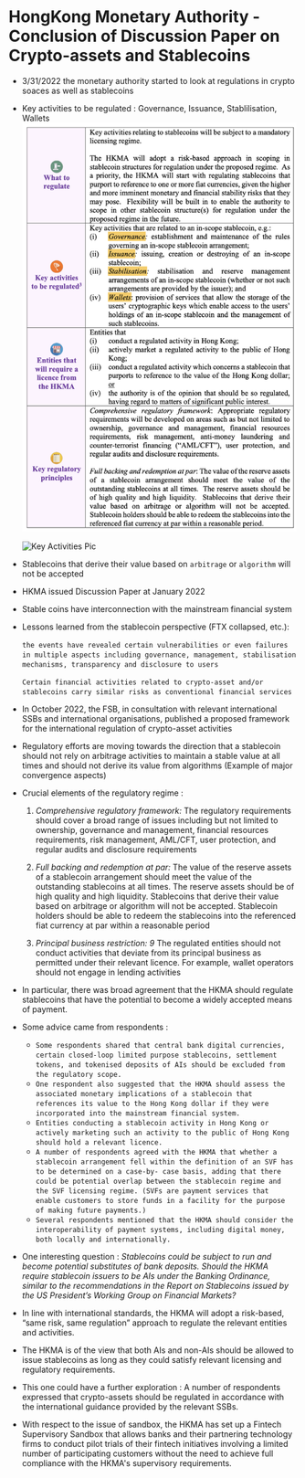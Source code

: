 # HongKong Monetary Authority - Conclusion of Discussion Paper on Crypto-assets and Stablecoins



- 3/31/2022 the monetary authority started to look at regulations in crypto soaces as well as stablecoins

- Key activities to be regulated : Governance, Issuance, Stablilisation, Wallets
  ![Key Activities Pic](Key_Activities.png)
  
  ![Key Activities Pic](/Users/hanyuduan/Desktop/HK_Monetary/Key_Activities_2.png)
  
- Stablecoins that derive their value based on `arbitrage` or `algorithm` will not be accepted

- HKMA issued Discussion Paper at January 2022

- Stable coins have interconnection with the mainstream financial system

- Lessons learned from the stablecoin perspective (FTX collapsed, etc.):

  `the events have revealed certain vulnerabilities or even failures in multiple aspects including governance, management, stabilisation mechanisms, transparency and disclosure to users`

  `Certain financial activities related to crypto-asset and/or stablecoins carry similar risks as conventional financial services`

- In October 2022, the FSB, in consultation with relevant international SSBs and international organisations, published a proposed framework for the international regulation of crypto-asset activities

- Regulatory efforts are moving towards the direction that a stablecoin should not rely on arbitrage activities to maintain a stable value at all times and should not derive its value from algorithms (Example of major convergence aspects)

- Crucial elements of the regulatory regime :

  1. *Comprehensive regulatory framework:* The regulatory requirements should cover a broad range of issues including but not limited to ownership, governance and management, financial resources requirements, risk management, AML/CFT, user protection, and regular audits and disclosure requirements

  2. *Full backing and redemption at par:* The value of the reserve assets of a stablecoin arrangement should meet the value of the outstanding stablecoins at all times. The reserve assets should be of high quality and high liquidity. Stablecoins that derive their value based on arbitrage or algorithm will not be accepted. Stablecoin holders should be able to redeem the stablecoins into the referenced fiat currency at par within a reasonable period

  3. *Principal business restriction:* *9* The regulated entities should not conduct activities that deviate from its principal business as permitted under their relevant licence. For example, wallet operators should not engage in lending activities

- In particular, there was broad agreement that the HKMA should regulate stablecoins that have the potential to become a widely accepted means of payment.

- Some advice came from respondents : 

  - `Some respondents shared that central bank digital currencies, certain closed-loop limited purpose stablecoins, settlement tokens, and tokenised deposits of AIs should be excluded from the regulatory scope.`
  - `One respondent also suggested that the HKMA should assess the associated monetary implications of a stablecoin that references its value to the Hong Kong dollar if they were incorporated into the mainstream financial system.`
  - `Entities conducting a stablecoin activity in Hong Kong or actively marketing such an activity to the public of Hong Kong should hold a relevant licence.`
  - `A number of respondents agreed with the HKMA that whether a stablecoin arrangement fell within the definition of an SVF has to be determined on a case-by- case basis, adding that there could be potential overlap between the stablecoin regime and the SVF licensing regime. (SVFs are payment services that enable customers to store funds in a facility for the purpose of making future payments.)`
  - `Several respondents mentioned that the HKMA should consider the interoperability of payment systems, including digital money, both locally and internationally.`

- One interesting question : *Stablecoins could be subject to run and become potential substitutes of bank deposits. Should the HKMA require stablecoin issuers to be AIs under the Banking Ordinance, similar to the recommendations in the Report on Stablecoins issued by the US* *President’s Working Group on Financial Markets?*

- In line with international standards, the HKMA will adopt a risk-based, “same risk, same regulation” approach to regulate the relevant entities and activities.

- The HKMA is of the view that both AIs and non-AIs should be allowed to issue stablecoins as long as they could satisfy relevant licensing and regulatory requirements.

- This one could have a further exploration : A number of respondents expressed that crypto-assets should be regulated in accordance with the international guidance provided by the relevant SSBs.

- With respect to the issue of sandbox, the HKMA has set up a Fintech Supervisory Sandbox that allows banks and their partnering technology firms to conduct pilot trials of their fintech initiatives involving a limited number of participating customers without the need to achieve full compliance with the HKMA's supervisory requirements.

